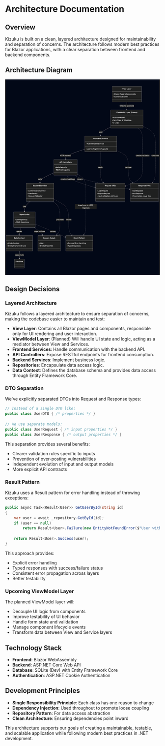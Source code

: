 # Architecture Documentation

## Overview

Kizuku is built on a clean, layered architecture designed for maintainability and separation of concerns. 
The architecture follows modern best practices for Blazor applications, with a clear separation between frontend and backend components.

## Architecture Diagram

![Class diagram of Kizuku application architecture](media/kizuku_arch_class_diagram.png)

## Design Decisions

### Layered Architecture
Kizuku follows a layered architecture to ensure separation of concerns, making the codebase easier to maintain and test:

- **View Layer**: Contains all Blazor pages and components, responsible only for UI rendering and user interaction.
- **ViewModel Layer**: (Planned) Will handle UI state and logic, acting as a mediator between View and Services.
- **Frontend Services**: Handle communication with the backend API.
- **API Controllers**: Expose RESTful endpoints for frontend consumption.
- **Backend Services**: Implement business logic.
- **Repositories**: Encapsulate data access logic.
- **Data Context**: Defines the database schema and provides data access through Entity Framework Core.

### DTO Separation
We've explicitly separated DTOs into Request and Response types:

```csharp
// Instead of a single DTO like:
public class UserDTO { /* properties */ }

// We use separate models:
public class UserRequest { /* input properties */ }
public class UserResponse { /* output properties */ }
```

This separation provides several benefits:
- Clearer validation rules specific to inputs
- Prevention of over-posting vulnerabilities
- Independent evolution of input and output models
- More explicit API contracts

### Result Pattern
Kizuku uses a Result pattern for error handling instead of throwing exceptions:

```csharp
public async Task<Result<User>> GetUserById(string id)
{
    var user = await _repository.GetById(id);
    if (user == null)
        return Result<User>.Failure(new EntityNotFoundError($"User with id {id} not found."));
    
    return Result<User>.Success(user);
}
```

This approach provides:
- Explicit error handling
- Typed responses with success/failure status
- Consistent error propagation across layers
- Better testability

### Upcoming ViewModel Layer
The planned ViewModel layer will:
- Decouple UI logic from components
- Improve testability of UI behavior
- Handle form state and validation
- Manage component lifecycle events
- Transform data between View and Service layers

## Technology Stack

- **Frontend**: Blazor WebAssembly
- **Backend**: ASP.NET Core Web API
- **Database**: SQLite (Dev) with Entity Framework Core
- **Authentication**: ASP.NET Cookie Authentication

## Development Principles

- **Single Responsibility Principle**: Each class has one reason to change
- **Dependency Injection**: Used throughout to promote loose coupling
- **Repository Pattern**: For data access abstraction
- **Clean Architecture**: Ensuring dependencies point inward

This architecture supports our goals of creating a maintainable, testable, and scalable application while following modern best practices in .NET development.
